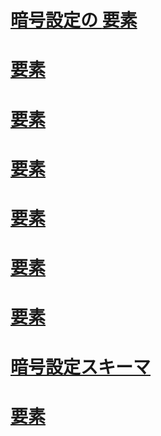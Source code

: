 # [暗号設定の <mscorlib> 要素](mscorlib-element-for-cryptography-settings.md)
# [<cryptoNameMapping> 要素](cryptonamemapping-element.md)
# [<oidMap> 要素](oidmap-element.md)
# [<nameEntry> 要素](nameentry-element.md)
# [<cryptographySettings> 要素](cryptographysettings-element.md)
# [<cryptoClasses> 要素](cryptoclasses-element.md)
# [<oidEntry> 要素](oidentry-element.md)
# [暗号設定スキーマ](index.md)
# [<cryptoClass> 要素](cryptoclass-element.md)

